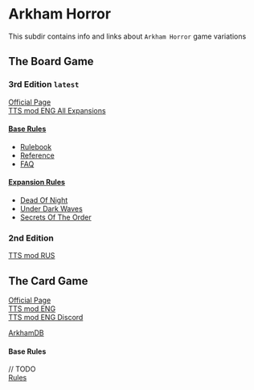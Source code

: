# Arkham Horror
This subdir contains info and links about `Arkham Horror` game variations

## The Board Game

### 3rd Edition `latest`
[Official Page](https://www.fantasyflightgames.com/en/products/arkham-horror-third-edition/)  
[TTS mod ENG All Expansions](https://steamcommunity.com/sharedfiles/filedetails/?id=2553682590)

#### [Base Rules](3rd_edition)
- [Rulebook](3rd_edition/base_rulebook.pdf)  
- [Reference](3rd_edition/base_reference.pdf)
- [FAQ](3rd_edition/faq_9-18-20.pdf)

#### [Expansion Rules](3rd_edition/expansions/)
- [Dead Of Night](3rd_edition/expansions//exp0_DeadOfNight_rulebook.pdf)
- [Under Dark Waves](3rd_edition/expansions//exp1_UnderDarkWaves_rulebook.pdf)
- [Secrets Of The Order](3rd_edition/expansions//exp3_SecretsOfTheOrder_rulebook.pdf)

### 2nd Edition
[TTS mod RUS](https://steamcommunity.com/sharedfiles/filedetails/?id=2099658755)  

## The Card Game
[Official Page](https://www.fantasyflightgames.com/en/products/arkham-horror-third-edition/)  
[TTS mod ENG](the_card_game/SCE_3.0.0.zip)  
[TTS mod ENG Discord](https://discord.gg/N8wFSUqYhM)   

[ArkhamDB](https://arkhamdb.com/)  

#### Base Rules
// TODO  
[Rules](the_card_game/rules/)